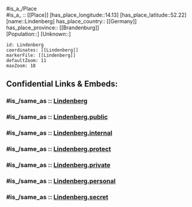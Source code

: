 ﻿---
confidential: public
isDeleted: false
location:
- 52.22
- 14.13
mapmarker: city
mapzoom:
- 7
- 12
SpocWebEntityId: 32027
tags:
- geo/City
type: City
---

#is_a_/Place  
#is_a_ :: [[Place]] 
[has_place_longitude::14.13] 
[has_place_latitude::52.22] 
[name::Lindenberg] 
has_place_country:: [[Germany]]  
has_place_province:: [[Brandenburg]]  
[Population::] 
[Unknown::] 


```leaflet
id: Lindenberg
coordinates: [[Lindenberg]] 
markerFile: [[Lindenberg]] 
defaultZoom: 11 
maxZoom: 18
```


## Confidential Links & Embeds: 

### #is_/same_as :: [Lindenberg](/_Standards/Earth/Continent/Europe/Europe~Central/Germany/Germany~East/Brandenburg/counties~Brandenburg/Oder-Spree/cities~Oder-Spree/Tauche/Lindenberg.md) 

### #is_/same_as :: [Lindenberg.public](/_public/Earth/Continent/Europe/Europe~Central/Germany/Germany~East/Brandenburg/counties~Brandenburg/Oder-Spree/cities~Oder-Spree/Tauche/Lindenberg.public.md) 

### #is_/same_as :: [Lindenberg.internal](/_internal/Earth/Continent/Europe/Europe~Central/Germany/Germany~East/Brandenburg/counties~Brandenburg/Oder-Spree/cities~Oder-Spree/Tauche/Lindenberg.internal.md) 

### #is_/same_as :: [Lindenberg.protect](/_protect/Earth/Continent/Europe/Europe~Central/Germany/Germany~East/Brandenburg/counties~Brandenburg/Oder-Spree/cities~Oder-Spree/Tauche/Lindenberg.protect.md) 

### #is_/same_as :: [Lindenberg.private](/_private/Earth/Continent/Europe/Europe~Central/Germany/Germany~East/Brandenburg/counties~Brandenburg/Oder-Spree/cities~Oder-Spree/Tauche/Lindenberg.private.md) 

### #is_/same_as :: [Lindenberg.personal](/_personal/Earth/Continent/Europe/Europe~Central/Germany/Germany~East/Brandenburg/counties~Brandenburg/Oder-Spree/cities~Oder-Spree/Tauche/Lindenberg.personal.md) 

### #is_/same_as :: [Lindenberg.secret](/_secret/Earth/Continent/Europe/Europe~Central/Germany/Germany~East/Brandenburg/counties~Brandenburg/Oder-Spree/cities~Oder-Spree/Tauche/Lindenberg.secret.md)

